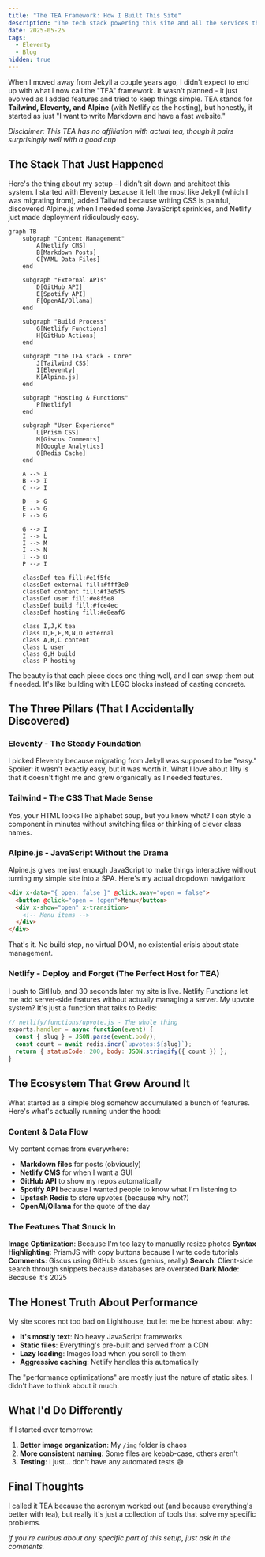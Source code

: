 ```yaml
---
title: "The TEA Framework: How I Built This Site"
description: "The tech stack powering this site and all the services that make it tick"
date: 2025-05-25
tags:
  - Eleventy
  - Blog
hidden: true
---
```


When I moved away from Jekyll a couple years ago, I didn't expect to end up with what I now call the "TEA" framework. It wasn't planned - it just evolved as I added features and tried to keep things simple. TEA stands for **Tailwind, Eleventy, and Alpine** (with Netlify as the hosting), but honestly, it started as just "I want to write Markdown and have a fast website."

*Disclaimer: This TEA has no affiliation with actual tea, though it pairs surprisingly well with a good cup*

## The Stack That Just Happened

Here's the thing about my setup - I didn't sit down and architect this system. I started with Eleventy because it felt the most like Jekyll (which I was migrating from), added Tailwind because writing CSS is painful, discovered Alpine.js when I needed some JavaScript sprinkles, and Netlify just made deployment ridiculously easy.

```mermaid
graph TB
    subgraph "Content Management"
        A[Netlify CMS]
        B[Markdown Posts]
        C[YAML Data Files]
    end
    
    subgraph "External APIs"
        D[GitHub API]
        E[Spotify API]
        F[OpenAI/Ollama]
    end
    
    subgraph "Build Process"
        G[Netlify Functions]
        H[GitHub Actions]
    end
    
    subgraph "The TEA stack - Core"
        J[Tailwind CSS]
        I[Eleventy]
        K[Alpine.js]
    end
    
    subgraph "Hosting & Functions"
        P[Netlify]
    end
    
    subgraph "User Experience"
        L[Prism CSS]
        M[Giscus Comments]
        N[Google Analytics]
        O[Redis Cache]
    end
    
    A --> I
    B --> I
    C --> I
    
    D --> G
    E --> G
    F --> G
    
    G --> I
    I --> L
    I --> M
    I --> N
    I --> O
    P --> I
    
    classDef tea fill:#e1f5fe
    classDef external fill:#fff3e0
    classDef content fill:#f3e5f5
    classDef user fill:#e8f5e8
    classDef build fill:#fce4ec
    classDef hosting fill:#e8eaf6
    
    class I,J,K tea
    class D,E,F,M,N,O external
    class A,B,C content
    class L user
    class G,H build
    class P hosting
```

The beauty is that each piece does one thing well, and I can swap them out if needed. It's like building with LEGO blocks instead of casting concrete.

## The Three Pillars (That I Accidentally Discovered)

### Eleventy - The Steady Foundation

I picked Eleventy because migrating from Jekyll was supposed to be "easy." Spoiler: it wasn't exactly easy, but it was worth it. What I love about 11ty is that it doesn't fight me and grew organically as I needed features.

### Tailwind - The CSS That Made Sense

Yes, your HTML looks like alphabet soup, but you know what? I can style a component in minutes without switching files or thinking of clever class names.

### Alpine.js - JavaScript Without the Drama

Alpine.js gives me just enough JavaScript to make things interactive without turning my simple site into a SPA. Here's my actual dropdown navigation:

```html
<div x-data="{ open: false }" @click.away="open = false">
  <button @click="open = !open">Menu</button>
  <div x-show="open" x-transition>
    <!-- Menu items -->
  </div>
</div>
```

That's it. No build step, no virtual DOM, no existential crisis about state management.

### Netlify - Deploy and Forget (The Perfect Host for TEA)

I push to GitHub, and 30 seconds later my site is live. Netlify Functions let me add server-side features without actually managing a server. My upvote system? It's just a function that talks to Redis:

```javascript
// netlify/functions/upvote.js - The whole thing
exports.handler = async function(event) {
  const { slug } = JSON.parse(event.body);
  const count = await redis.incr(`upvotes:${slug}`);
  return { statusCode: 200, body: JSON.stringify({ count }) };
}
```

## The Ecosystem That Grew Around It

What started as a simple blog somehow accumulated a bunch of features. Here's what's actually running under the hood:

### Content & Data Flow

My content comes from everywhere:
- **Markdown files** for posts (obviously)
- **Netlify CMS** for when I want a GUI
- **GitHub API** to show my repos automatically  
- **Spotify API** because I wanted people to know what I'm listening to
- **Upstash Redis** to store upvotes (because why not?)
- **OpenAI/Ollama** for the quote of the day

### The Features That Snuck In

**Image Optimization**: Because I'm too lazy to manually resize photos
**Syntax Highlighting**: PrismJS with copy buttons because I write code tutorials
**Comments**: Giscus using GitHub issues (genius, really)
**Search**: Client-side search through snippets because databases are overrated
**Dark Mode**: Because it's 2025 

## The Honest Truth About Performance

My site scores not too bad on Lighthouse, but let me be honest about why:
- **It's mostly text**: No heavy JavaScript frameworks
- **Static files**: Everything's pre-built and served from a CDN
- **Lazy loading**: Images load when you scroll to them
- **Aggressive caching**: Netlify handles this automatically

The "performance optimizations" are mostly just the nature of static sites. I didn't have to think about it much.

## What I'd Do Differently

If I started over tomorrow:
1. **Better image organization**: My `/img` folder is chaos
2. **More consistent naming**: Some files are kebab-case, others aren't
3. **Testing**: I just... don't have any automated tests 😅

<!-- ## Why This Works for Me

This setup hits the sweet spot for a personal site:
- **Fast enough**: Sub-second loading
- **Simple enough**: I can understand everything
- **Flexible enough**: Easy to add new features
- **Cheap enough**: Basically free hosting
- **Fun enough**: I actually enjoy working on it -->

## Final Thoughts

I called it TEA because the acronym worked out (and because everything's better with tea), but really it's just a collection of tools that solve my specific problems.

*If you're curious about any specific part of this setup, just ask in the comments.*
